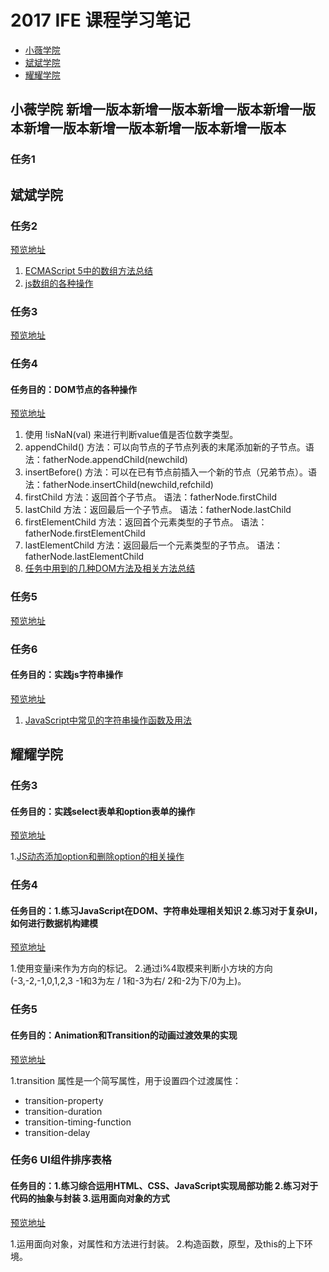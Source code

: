 # 2017 IFE 课程学习笔记

* [小薇学院](#小薇学院)
* [斌斌学院](#斌斌学院)
* [耀耀学院](#耀耀学院)

## 小薇学院 新增一版本新增一版本新增一版本新增一版本新增一版本新增一版本新增一版本新增一版本
### 任务1

## 斌斌学院
### 任务2
[预览地址](https://github.com/qiulonghui/2017-IFE/blob/master/%E6%96%8C%E6%96%8C%E5%AD%A6%E9%99%A2/task2.html)
1. [ECMAScript 5中的数组方法总结](http://ife.baidu.com/note/detail/id/1047)
2. [js数组的各种操作](http://ife.baidu.com/note/detail/id/232)
### 任务3
[预览地址](https://github.com/qiulonghui/2017-IFE/blob/master/%E6%96%8C%E6%96%8C%E5%AD%A6%E9%99%A2/task3.html)
### 任务4
#### 任务目的：DOM节点的各种操作
[预览地址](https://github.com/qiulonghui/2017-IFE/blob/master/%E6%96%8C%E6%96%8C%E5%AD%A6%E9%99%A2/task4.html)

1. 使用 !isNaN(val) 来进行判断value值是否位数字类型。
2. appendChild() 方法：可以向节点的子节点列表的末尾添加新的子节点。语法：fatherNode.appendChild(newchild)
3. insertBefore() 方法：可以在已有节点前插入一个新的节点（兄弟节点）。语法：fatherNode.insertChild(newchild,refchild)
4. firstChild 方法：返回首个子节点。 语法：fatherNode.firstChild
5. lastChild 方法：返回最后一个子节点。 语法：fatherNode.lastChild
6. firstElementChild 方法：返回首个元素类型的子节点。 语法：fatherNode.firstElementChild
7. lastElementChild 方法：返回最后一个元素类型的子节点。 语法：fatherNode.lastElementChild
8. [任务中用到的几种DOM方法及相关方法总结](http://ife.baidu.com/note/detail/id/718)
### 任务5
[预览地址](https://github.com/qiulonghui/2017-IFE/blob/master/%E6%96%8C%E6%96%8C%E5%AD%A6%E9%99%A2/task5.html)
### 任务6
#### 任务目的：实践js字符串操作
[预览地址](https://github.com/qiulonghui/2017-IFE/blob/master/%E6%96%8C%E6%96%8C%E5%AD%A6%E9%99%A2/task6.html)

1. [JavaScript中常见的字符串操作函数及用法](http://www.cnblogs.com/ranzige/p/4475338.html)

## 耀耀学院
### 任务3
#### 任务目的：实践select表单和option表单的操作
[预览地址](https://github.com/qiulonghui/2017-IFE/blob/master/%E8%80%80%E8%80%80%E5%AD%A6%E9%99%A2/task3.html)

1.[JS动态添加option和删除option的相关操作](http://www.jb51.net/article/35205.htm)

### 任务4
#### 任务目的：1.练习JavaScript在DOM、字符串处理相关知识 2.练习对于复杂UI，如何进行数据机构建模
[预览地址](https://github.com/qiulonghui/2017-IFE/blob/master/%E8%80%80%E8%80%80%E5%AD%A6%E9%99%A2/task4.html)

1.使用变量i来作为方向的标记。
2.通过i%4取模来判断小方块的方向(-3,-2,-1,0,1,2,3  -1和3为左 / 1和-3为右/ 2和-2为下/0为上)。

### 任务5
#### 任务目的：Animation和Transition的动画过渡效果的实现
[预览地址](https://github.com/qiulonghui/2017-IFE/blob/master/%E8%80%80%E8%80%80%E5%AD%A6%E9%99%A2/task5.html)

1.transition 属性是一个简写属性，用于设置四个过渡属性：
* transition-property
* transition-duration
* transition-timing-function
* transition-delay

### 任务6 UI组件排序表格
#### 任务目的：1.练习综合运用HTML、CSS、JavaScript实现局部功能 2.练习对于代码的抽象与封装 3.运用面向对象的方式
[预览地址](https://github.com/qiulonghui/2017-IFE/blob/master/%E8%80%80%E8%80%80%E5%AD%A6%E9%99%A2/task6.html)

1.运用面向对象，对属性和方法进行封装。
2.构造函数，原型，及this的上下环境。